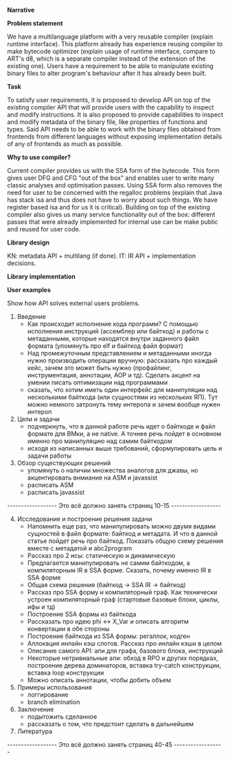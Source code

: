 **Narrative**

**Problem statement**

We have a multilanguage platform with a very reusable compiler (explain runtime interface). This platform already has experience reusing compiler to make bytecode optimizer (explain usage of runtime interface, compare to ART's d8, which is a separate compiler instead of the extension of the existing one). Users have a requirement to be able to manipulate existing binary files to alter program's behaviour after it has already been built.

**Task**

To satisfy user requirements, it is proposed to develop API on top of the existing compiler API that will provide users with the capability to inspect and modify instructions. It is also proposed to provide capabilities to inspect and modify metadata of the binary file, like properties of functions and types. Said API needs to be able to work with the binary files obtained from frontends from different languages without exposing implementation details of any of frontends as much as possible.

**Why to use compiler?**

Current compiler provides us with the SSA form of the bytecode. This form gives user DFG and CFG "out of the box" and enables user to write many classic analyses and optimisation passes. Using SSA form also removes the need for user to be concerned with the regalloc problems (explain that Java has stack isa and thus does not have to worry about such things. We have register based isa and for us it is critical). Building on top of the existing compiler also gives us many service functionality out of the box: different passes that were already implemented for internal use can be make public and reused for user code.

**Library design**

KN: metadata API + multilang (if done).
IT: IR API + implementation decisions.

**Library implementation**

**User examples**

Show how API solves external users problems.

1. Введение
   - Как происходит исполнение кода программ? С помощью исполнения инструкций (ассемблер или байткод) и работы с метаданными, которые находятся внутри заданного файл формата (упомянуть про elf и байткод файл формат)
   - Над промежуточным представлением и метаданными иногда нужно производить операции вручную: рассказать про каждый кейс, зачем это может быть нужно (профайлинг, инструментация, аннотации, AOP и тд). Сделать акцент на умении писать оптимизации над программами
   - сказать, что хотим иметь один интерфейс для манипуляции над несколькими байткода (или сущностями из нескольких ЯП). Тут можно немного затронуть тему интеропа и зачем вообще нужен интероп
2. Цели и задачи
   - подчеркнуть, что в данной работе речь идет о байткоде и файл формате для ВМки, а не native. А точнее речь пойдет в основном именно про манипуляцию над самим байткодом
   - исходя из написанных выше требований, сформулировать цель и задачи работы
3. Обзор существующих решений
   - упомянуть о наличии множества аналогов для джавы, но акцентировать внмиание на ASM и javassist
   - расписать ASM
   - расписать javassist

------------------ Это всё должно занять страниц 10-15 ------------------

4. Исследование и построение решения задачи
   - Напомнить еще раз, что манипулировать можно двумя видами сущностей в файл формате: байткод и метадата. И что в данной статье пойдет речь про байткод. Показать общую схему решения вместе с метадатой и abc2program
   - Рассказ про 2 исы: статическую и динамическую
   - Предлагается манипулировать не самим байткодом, а компиляторным IR в SSA форме. Сказать, почему именно IR в SSA форме
   - Общая схема решения (байткод -> SSA IR -> байткод)
   - Рассказ про SSA форму и компиляторный граф. Как технически устроен компиляторный граф (стартовые базовые блоки, циклы, ифы и тд)
   - Построение SSA формы из байткода
   - Рассказать про идею phi <-> X_Var и описать алгоритм конвертации в обе стороны
   - Построение байткода из SSA формы: регаллок, кодген
   - Аллокация инлайн кэш слотов. Рассказ про инлайн кэши в целом
   - Описание самого API: апи для графа, базового блока, инструкций
   - Некоторые нетривиальные апи: обход в RPO и других порядках, построение дерева доминаторов, вставка try-catch конструкции, вставка loop конструкции
   - Можно описать аннотации, чтобы добить объем
5. Примеры использования
   - логгирование
   - branch elimination
6. Заключение
   - подытожить сделанное
   - рассказать о том, что предстоит сделать в дальнейшем
7. Литература

------------------ Это всё должно занять страниц 40-45 ------------------
